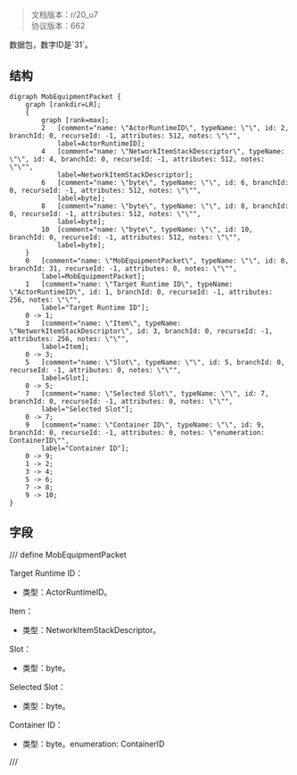 # <!-- md:samp MobEquipmentPacket -->

> 文档版本：r/20_u7<br/>协议版本：662

<!-- md:samp MobEquipmentPacket -->数据包，数字ID是`31`。

## 结构

```viz
digraph MobEquipmentPacket {
	graph [rankdir=LR];
	{
		graph [rank=max];
		2	[comment="name: \"ActorRuntimeID\", typeName: \"\", id: 2, branchId: 0, recurseId: -1, attributes: 512, notes: \"\"",
			label=ActorRuntimeID];
		4	[comment="name: \"NetworkItemStackDescriptor\", typeName: \"\", id: 4, branchId: 0, recurseId: -1, attributes: 512, notes: \"\"",
			label=NetworkItemStackDescriptor];
		6	[comment="name: \"byte\", typeName: \"\", id: 6, branchId: 0, recurseId: -1, attributes: 512, notes: \"\"",
			label=byte];
		8	[comment="name: \"byte\", typeName: \"\", id: 8, branchId: 0, recurseId: -1, attributes: 512, notes: \"\"",
			label=byte];
		10	[comment="name: \"byte\", typeName: \"\", id: 10, branchId: 0, recurseId: -1, attributes: 512, notes: \"\"",
			label=byte];
	}
	0	[comment="name: \"MobEquipmentPacket\", typeName: \"\", id: 0, branchId: 31, recurseId: -1, attributes: 0, notes: \"\"",
		label=MobEquipmentPacket];
	1	[comment="name: \"Target Runtime ID\", typeName: \"ActorRuntimeID\", id: 1, branchId: 0, recurseId: -1, attributes: 256, notes: \"\"",
		label="Target Runtime ID"];
	0 -> 1;
	3	[comment="name: \"Item\", typeName: \"NetworkItemStackDescriptor\", id: 3, branchId: 0, recurseId: -1, attributes: 256, notes: \"\"",
		label=Item];
	0 -> 3;
	5	[comment="name: \"Slot\", typeName: \"\", id: 5, branchId: 0, recurseId: -1, attributes: 0, notes: \"\"",
		label=Slot];
	0 -> 5;
	7	[comment="name: \"Selected Slot\", typeName: \"\", id: 7, branchId: 0, recurseId: -1, attributes: 0, notes: \"\"",
		label="Selected Slot"];
	0 -> 7;
	9	[comment="name: \"Container ID\", typeName: \"\", id: 9, branchId: 0, recurseId: -1, attributes: 0, notes: \"enumeration: ContainerID\"",
		label="Container ID"];
	0 -> 9;
	1 -> 2;
	3 -> 4;
	5 -> 6;
	7 -> 8;
	9 -> 10;
}

```

## 字段

/// define
MobEquipmentPacket

Target Runtime ID：[<!-- md:samp ActorRuntimeID -->](refs/protocols/types/ActorRuntimeID.md)

- 类型：ActorRuntimeID。

Item：[<!-- md:samp NetworkItemStackDescriptor -->](refs/protocols/types/NetworkItemStackDescriptor.md)

- 类型：NetworkItemStackDescriptor。

Slot：<!-- md:samp byte -->

- 类型：byte。

Selected Slot：<!-- md:samp byte -->

- 类型：byte。

Container ID：<!-- md:samp byte -->

- 类型：byte。enumeration: ContainerID


///
